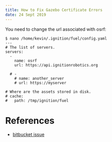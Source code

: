 ```yaml
---
title: How to Fix Gazebo Certificate Errors
date: 24 Sept 2019
---
```


You need to change the url associated with osrf:

```
$ nano /home/kevin/.ignition/fuel/config.yaml 
---
# The list of servers.
servers:
  -
    name: osrf
    url: https://api.ignitionrobotics.org

  # -
    # name: another_server
    # url: https://myserver

# Where are the assets stored in disk.
# cache:
#   path: /tmp/ignition/fuel
```

# References

- [bitbucket issue](https://bitbucket.org/osrf/gazebo/issues/2607/error-restcc-205-during-startup-gazebo)
